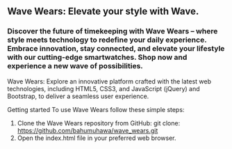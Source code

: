 ## Wave Wears: Elevate your style with Wave.

### Discover the future of timekeeping with Wave Wears – where style meets technology to redefine your daily experience. Embrace innovation, stay connected, and elevate your lifestyle with our cutting-edge smartwatches. Shop now and experience a new wave of possibilities.

Wave Wears: Explore an innovative platform crafted with the latest web technologies, including HTML5, CSS3, and JavaScript (jQuery) and Bootstrap, to deliver a seamless user experience.

Getting started To use Wave Wears follow these simple steps:

1. Clone the Wave Wears repository from GitHub: git clone: https://github.com/bahumuhawa/wave_wears.git
2. Open the index.html file in your preferred web browser.
